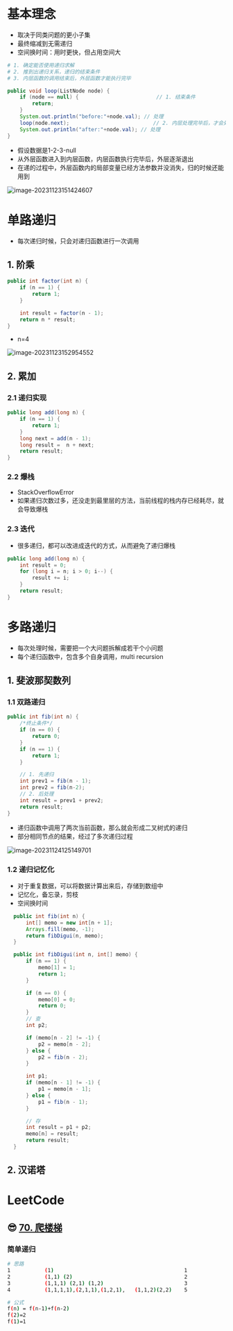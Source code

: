 # 基本理念

- 取决于同类问题的更小子集
- 最终缩减到无需递归
- 空间换时间：用时更快，但占用空间大

```bash
# 1. 确定能否使用递归求解
# 2. 推到出递归关系，递归的结束条件
# 3. 内层函数的调用结束后，外层函数才能执行完毕
```

```java
public void loop(ListNode node) {
    if (node == null) {                         // 1. 结束条件
        return;
    }
    System.out.println("before:"+node.val); // 处理
    loop(node.next);                           // 2. 内层处理完毕后，才会处理外层
    System.out.println("after:"+node.val); // 处理
}
```

- 假设数据是1-2-3-null
- 从外层函数进入到内层函数，内层函数执行完毕后，外层逐渐退出
- 在递的过程中，外层函数内的局部变量已经方法参数并没消失，归的时候还能用到

![image-20231123151424607](https://erick-typora-image.oss-cn-shanghai.aliyuncs.com/img/image-20231123151424607.png)

# 单路递归

- 每次递归时候，只会对递归函数进行一次调用

## 1. 阶乘

```java
public int factor(int n) {
    if (n == 1) {
        return 1;
    }

    int result = factor(n - 1);
    return n * result;
}
```

- n=4

![image-20231123152954552](https://erick-typora-image.oss-cn-shanghai.aliyuncs.com/img/image-20231123152954552.png)

## 2. 累加

### 2.1 递归实现

```java
public long add(long n) {
    if (n == 1) {
        return 1;
    }
    long next = add(n - 1);
    long result =  n + next;
    return result;
}
```

### 2.2 爆栈

- StackOverflowError
- 如果递归次数过多，还没走到最里层的方法，当前线程的栈内存已经耗尽，就会导致爆栈

### 2.3 迭代

- 很多递归，都可以改进成迭代的方式，从而避免了递归爆栈

```java
public long add(long n) {
    int result = 0;
    for (long i = n; i > 0; i--) {
        result += i;
    }
    return result;
}
```



# 多路递归

- 每次处理时候，需要把一个大问题拆解成若干个小问题
- 每个递归函数中，包含多个自身调用，multi recursion

## 1. 斐波那契数列

### 1.1 双路递归

```java
public int fib(int n) {
    /*终止条件*/
    if (n == 0) {
        return 0;
    }
    if (n == 1) {
        return 1;
    }

    // 1. 先递归
    int prev1 = fib(n - 1);
    int prev2 = fib(n-2);
    // 2. 后处理
    int result = prev1 + prev2;
    return result;
}
```

- 递归函数中调用了两次当前函数，那么就会形成二叉树式的递归
- 部分相同节点的结果，经过了多次递归过程

![image-20231124125149701](https://erick-typora-image.oss-cn-shanghai.aliyuncs.com/img/image-20231124125149701.png)

### 1.2 递归记忆化

- 对于重复数据，可以将数据计算出来后，存储到数组中
- 记忆化，备忘录，剪枝
- 空间换时间

```java
  public int fib(int n) {
      int[] memo = new int[n + 1];
      Arrays.fill(memo, -1);
      return fibDigui(n, memo);
  }

  public int fibDigui(int n, int[] memo) {
      if (n == 1) {
          memo[1] = 1;
          return 1;
      }

      if (n == 0) {
          memo[0] = 0;
          return 0;
      }
      // 查
      int p2;

      if (memo[n - 2] != -1) {
          p2 = memo[n - 2];
      } else {
          p2 = fib(n - 2);
      }

      int p1;
      if (memo[n - 1] != -1) {
          p1 = memo[n - 1];
      } else {
          p1 = fib(n - 1);
      }

      // 存
      int result = p1 + p2;
      memo[n] = result;
      return result;
  }
```

## 2. 汉诺塔



# LeetCode

## 😎 [70. 爬楼梯](https://leetcode.cn/problems/climbing-stairs/)

### 简单递归

```bash
# 思路 
1           (1)                                          1
2           (1,1) (2)                                    2
3           (1,1,1) (2,1) (1,2)                          3
4           (1,1,1,1),(2,1,1),(1,2,1),   (1,1,2)(2,2)    5

# 公式
f(n) = f(n-1)+f(n-2)
f(2)=2
f(1)=1
```

